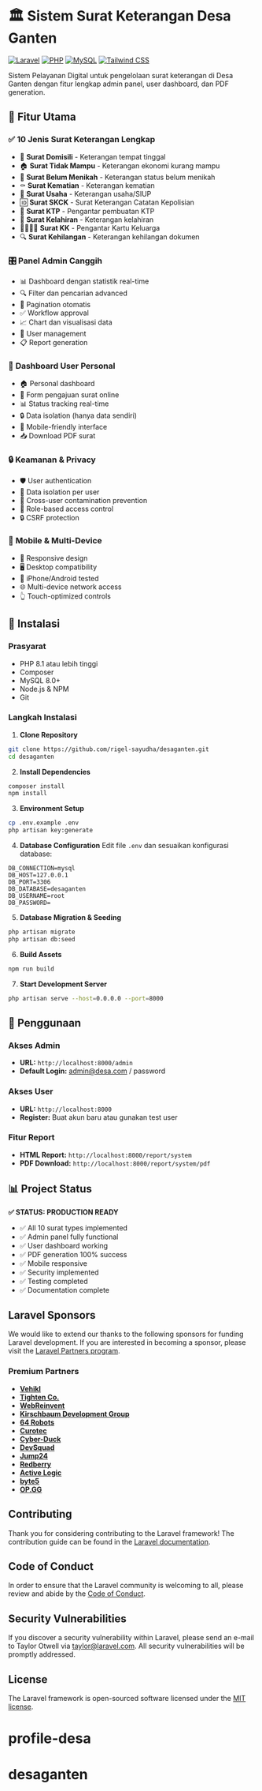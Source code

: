 # 🏛️ Sistem Surat Keterangan Desa Ganten

[![Laravel](https://img.shields.io/badge/Laravel-10.x-red.svg)](https://laravel.com)
[![PHP](https://img.shields.io/badge/PHP-8.1+-blue.svg)](https://php.net)
[![MySQL](https://img.shields.io/badge/MySQL-8.0+-orange.svg)](https://mysql.com)
[![Tailwind CSS](https://img.shields.io/badge/Tailwind%20CSS-3.x-38B2AC.svg)](https://tailwindcss.com)

Sistem Pelayanan Digital untuk pengelolaan surat keterangan di Desa Ganten dengan fitur lengkap admin panel, user dashboard, dan PDF generation.

## 🎯 Fitur Utama

### ✅ **10 Jenis Surat Keterangan Lengkap**
- 📄 **Surat Domisili** - Keterangan tempat tinggal
- 🏠 **Surat Tidak Mampu** - Keterangan ekonomi kurang mampu
- 💍 **Surat Belum Menikah** - Keterangan status belum menikah
- ⚰️ **Surat Kematian** - Keterangan kematian
- 🏢 **Surat Usaha** - Keterangan usaha/SIUP
- 🆔 **Surat SKCK** - Surat Keterangan Catatan Kepolisian
- 🪪 **Surat KTP** - Pengantar pembuatan KTP
- 👶 **Surat Kelahiran** - Keterangan kelahiran
- 👨‍👩‍👧‍👦 **Surat KK** - Pengantar Kartu Keluarga
- 🔍 **Surat Kehilangan** - Keterangan kehilangan dokumen

### 🎛️ **Panel Admin Canggih**
- 📊 Dashboard dengan statistik real-time
- 🔍 Filter dan pencarian advanced
- 📄 Pagination otomatis
- ✅ Workflow approval
- 📈 Chart dan visualisasi data
- 👥 User management
- 📋 Report generation

### 👤 **Dashboard User Personal**
- 🏠 Personal dashboard
- 📝 Form pengajuan surat online
- 📊 Status tracking real-time
- 🔒 Data isolation (hanya data sendiri)
- 📱 Mobile-friendly interface
- 📥 Download PDF surat

### 🔒 **Keamanan & Privacy**
- 🛡️ User authentication
- 🔐 Data isolation per user
- 🚫 Cross-user contamination prevention
- 🔑 Role-based access control
- 🔒 CSRF protection

### 📱 **Mobile & Multi-Device**
- 📱 Responsive design
- 🖥️ Desktop compatibility
- 📲 iPhone/Android tested
- 🌐 Multi-device network access
- 👆 Touch-optimized controls

## 🚀 Instalasi

### Prasyarat
- PHP 8.1 atau lebih tinggi
- Composer
- MySQL 8.0+
- Node.js & NPM
- Git

### Langkah Instalasi

1. **Clone Repository**
```bash
git clone https://github.com/rigel-sayudha/desaganten.git
cd desaganten
```

2. **Install Dependencies**
```bash
composer install
npm install
```

3. **Environment Setup**
```bash
cp .env.example .env
php artisan key:generate
```

4. **Database Configuration**
Edit file `.env` dan sesuaikan konfigurasi database:
```env
DB_CONNECTION=mysql
DB_HOST=127.0.0.1
DB_PORT=3306
DB_DATABASE=desaganten
DB_USERNAME=root
DB_PASSWORD=
```

5. **Database Migration & Seeding**
```bash
php artisan migrate
php artisan db:seed
```

6. **Build Assets**
```bash
npm run build
```

7. **Start Development Server**
```bash
php artisan serve --host=0.0.0.0 --port=8000
```

## 📖 Penggunaan

### Akses Admin
- **URL:** `http://localhost:8000/admin`
- **Default Login:** admin@desa.com / password

### Akses User
- **URL:** `http://localhost:8000`
- **Register:** Buat akun baru atau gunakan test user

### Fitur Report
- **HTML Report:** `http://localhost:8000/report/system`
- **PDF Download:** `http://localhost:8000/report/system/pdf`

## 📊 Project Status

**✅ STATUS: PRODUCTION READY**

- ✅ All 10 surat types implemented
- ✅ Admin panel fully functional
- ✅ User dashboard working
- ✅ PDF generation 100% success
- ✅ Mobile responsive
- ✅ Security implemented
- ✅ Testing completed
- ✅ Documentation complete

## Laravel Sponsors

We would like to extend our thanks to the following sponsors for funding Laravel development. If you are interested in becoming a sponsor, please visit the [Laravel Partners program](https://partners.laravel.com).

### Premium Partners

- **[Vehikl](https://vehikl.com/)**
- **[Tighten Co.](https://tighten.co)**
- **[WebReinvent](https://webreinvent.com/)**
- **[Kirschbaum Development Group](https://kirschbaumdevelopment.com)**
- **[64 Robots](https://64robots.com)**
- **[Curotec](https://www.curotec.com/services/technologies/laravel/)**
- **[Cyber-Duck](https://cyber-duck.co.uk)**
- **[DevSquad](https://devsquad.com/hire-laravel-developers)**
- **[Jump24](https://jump24.co.uk)**
- **[Redberry](https://redberry.international/laravel/)**
- **[Active Logic](https://activelogic.com)**
- **[byte5](https://byte5.de)**
- **[OP.GG](https://op.gg)**

## Contributing

Thank you for considering contributing to the Laravel framework! The contribution guide can be found in the [Laravel documentation](https://laravel.com/docs/contributions).

## Code of Conduct

In order to ensure that the Laravel community is welcoming to all, please review and abide by the [Code of Conduct](https://laravel.com/docs/contributions#code-of-conduct).

## Security Vulnerabilities

If you discover a security vulnerability within Laravel, please send an e-mail to Taylor Otwell via [taylor@laravel.com](mailto:taylor@laravel.com). All security vulnerabilities will be promptly addressed.

## License

The Laravel framework is open-sourced software licensed under the [MIT license](https://opensource.org/licenses/MIT).
# profile-desa
# desaganten
